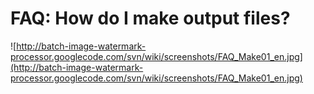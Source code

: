 # FAQ: How do I make output files? #
![http://batch-image-watermark-processor.googlecode.com/svn/wiki/screenshots/FAQ_Make01_en.jpg](http://batch-image-watermark-processor.googlecode.com/svn/wiki/screenshots/FAQ_Make01_en.jpg)